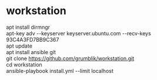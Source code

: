 # workstation
apt install dirmngr <br>
apt-key adv --keyserver keyserver.ubuntu.com --recv-keys 93C4A3FD7BB9C367 <br>
apt update <br>
apt install ansible git <br>
git clone https://github.com/grumblik/workstation.git<br>
cd workstation <br>
ansible-playbook install.yml --limit localhost <br>
